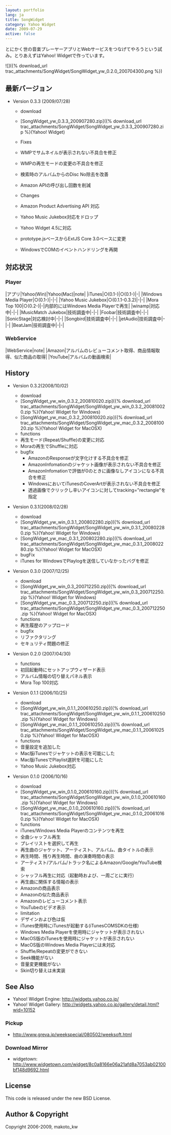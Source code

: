 ```yaml
---
layout: portfolio
lang: ja
title: SongWidget
category: Yahoo Widget
date: 2009-07-29
active: false
---
```

とにかく世の音楽プレーヤーアプリとWebサービスをつなげてやろうという試み。とりあえずはYahoo! Widgetで作っています。

![]({% download_url trac_attachments/SongWidget/SongWidget_yw_0.2.0_200704300.png %})

## 最新バージョン

* Version 0.3.3 (2009/07/28)
  * download
   *  [SongWidget_yw_0.3.3_200907280.zip]({% download_url trac_attachments/SongWidget/SongWidget_yw_0.3.3_200907280.zip %}(Yahoo! Widget)

  * Fixes
   * WMPでサムネイルが表示されない不具合を修正
   * WMPの再生モードの変更の不具合を修正
   * 検索時のアルバムからのDisc No除去を改善
   * Amazon APIの呼び出し回数を削減

  * Changes
   * Amazon Product Advertising API 対応
   * Yahoo Music Jukebox対応をドロップ
   * Yahoo Widget 4.5に対応
   * prototype.jsベースからExtJS Core 3.0ベースに変更
   * WindowsでCOMのイベントハンドリングを再開

## 対応状況

### Player
 
|アプリ|Yahoo(Win)|Yahoo(Mac)|note|
|iTunes|○(0.1-)|○(0.1-)|-|
|Windows Media Player|○(0.1-)|-|-|
|Yahoo Music Jukebox|○(0.1.1-0.3.2)|-|-|
|Mora Top 100|○(0.2-)|-|内部的にはWindows Media Playerで再生|
|winamp|対応中|-|-|
|MusicMatch Jukebox|技術調査中|-|-|
|Foobar|技術調査中|-|-|
|SonicStage|対応検討中|-|-|
|Songbird|技術調査中|-|-|
|jetAudio|技術調査中|-|-|
|BeatJam|技術調査中|-|-|

### WebService

|WebService|note|
|Amazon|アルバムのレビューコメント取得、商品情報取得、似た商品の取得|
|YouTube|アルバムの動画検索|

## History

* Version 0.3.2(2008/10/02)
  * download
   *  [SongWidget_yw_win_0.3.2_200810020.zip]({% download_url trac_attachments/SongWidget/SongWidget_yw_win_0.3.2_200810020.zip %}(Yahoo! Widget for Windows)
   *  [SongWidget_yw_mac_0.3.2_200810020.zip]({% download_url trac_attachments/SongWidget/SongWidget_yw_mac_0.3.2_200810020.zip %}(Yahoo! Widget for MacOSX) 
  * functions
   * 再生モード(Repeat/Shuffle)の変更に対応
   * Moraの再生でShuffleに対応
  * bugfix
    * AmazonのResponseが文字化けする不具合を修正
    * AmazonInfomationのジャケット画像が表示されない不具合を修正
    * AmazonInfomationで評価が0のときに画像なしアイコンになる不具合を修正
    * WindowsにおいてiTunesのCoverArtが表示されない不具合を修正
    * 透過画像でクリックし辛いアイコンに対してtracking="rectangle"を指定

* Version 0.3.1(2008/02/28)
  * download
   *  [SongWidget_yw_win_0.3.1_200802280.zip]({% download_url trac_attachments/SongWidget/SongWidget_yw_win_0.3.1_200802280.zip %}(Yahoo! Widget for Windows)
   *  [SongWidget_yw_mac_0.3.1_200802280.zip]({% download_url trac_attachments/SongWidget/SongWidget_yw_mac_0.3.1_200802280.zip %}(Yahoo! Widget for MacOSX) 
  * bugFix
   * iTunes for WindowsでPlaylogを送信していなかったバグを修正

* Version 0.3.0 (2007/12/25)
  * download
   *  [SongWidget_yw_win_0.3_200712250.zip]({% download_url trac_attachments/SongWidget/SongWidget_yw_win_0.3_200712250.zip %}(Yahoo! Widget for Windows)
   *  [SongWidget_yw_mac_0.3_200712250.zip]({% download_url trac_attachments/SongWidget/SongWidget_yw_mac_0.3_200712250.zip %}(Yahoo! Widget for MacOSX) 
  * functions
   * 再生履歴のアップロード
  * bugfix
   * リファクタリング
   * セキュリティ問題の修正

* Version 0.2.0 (2007/04/30)
  * functions
   * 初回起動時にセットアップウィザード表示
   * アルバム情報の切り替えパネル表示
   * Mora Top 100対応

* Version 0.1.1 (2006/10/25)
  * download
   *  [SongWidget_yw_win_0.1.1_200610250.zip]({% download_url trac_attachments/SongWidget/SongWidget_yw_win_0.1.1_200610250.zip %}(Yahoo! Widget for Windows)
   *  [SongWidget_yw_mac_0.1.1_200610250.zip]({% download_url trac_attachments/SongWidget/SongWidget_yw_mac_0.1.1_200610250.zip %}(Yahoo! Widget for MacOSX) 
  * functions
   * 音量設定を追加した
   * Mac版iTunesでジャケットの表示を可能にした
   * Mac版iTunesでPlaylist選択を可能にした
   * Yahoo Music Jukebox対応

* Version 0.1.0 (2006/10/16)
  * download
   *  [SongWidget_yw_win_0.1.0_200610160.zip]({% download_url trac_attachments/SongWidget/SongWidget_yw_win_0.1.0_200610160.zip %}(Yahoo! Widget for Windows)
   *  [SongWidget_yw_mac_0.1.0_200610160.zip]({% download_url trac_attachments/SongWidget/SongWidget_yw_mac_0.1.0_200610160.zip %}(Yahoo! Widget for MacOSX) 
  * functions
   * iTunes/Windows Media Playerのコンテンツを再生
   * 全曲シャッフル再生
   * プレイリストを選択して再生
   * 再生曲のジャケット、アーティスト、アルバム、曲タイトルの表示
   * 再生時間、残り再生時間、曲の演奏時間の表示
   * アーティスト/アルバム/トラック名によるAmazon/Google/YouTube検索
   * シャッフル再生に対応（起動時および、一周ごとに実行） 
   * 再生曲に関係する情報の表示
    * Amazonの商品表示
    * Amazonの似た商品表示
    * Amazonのレビューコメント表示
    * YouTubeのビデオ表示
  * limitation
   * デザインおよび色は仮
   * iTunes使用時にiTunesが起動する(iTunesCOMSDKの仕様)
   * Windows Media Playerを使用時にジャケットが表示されない
   * MacOS版のiTunesを使用時にジャケットが表示されない
   * MacOS版のWindows Media Playerには未対応
   * Shuffle/Repeatの変更ができない
   * Seek機能がない
   * 音量変更機能がない
   * Skin切り替えは未実装

## See Also
* Yahoo! Widget Engine: http://widgets.yahoo.co.jp/
* Yahoo! Widget Gallery: http://widgets.yahoo.co.jp/gallery/detail.html?wid=10152

### Pickup
* http://www.greva.jp/weekspecial/080502/weeksoft.html

### Download Mirror

* widgetown: http://www.widgetown.com/widget/8c0a8166e06a21afd8a7053ab02100bf148d9692.html


## License
This code is released under the new BSD License.

## Author & Copyright

Copyright 2006-2009, makoto_kw 